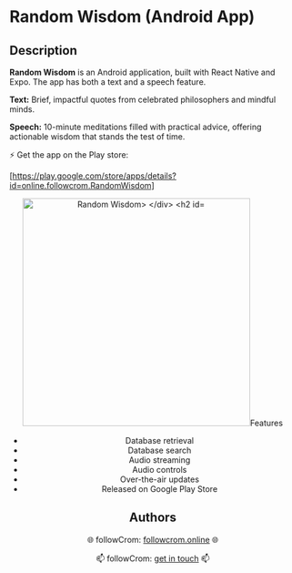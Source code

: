 # Random Wisdom (Android App)

## Description

**Random Wisdom** is an Android application, built with React Native and Expo. The app has both a text and a speech feature.

**Text:**
Brief, impactful quotes from celebrated philosophers and mindful minds.

**Speech:**
10-minute meditations filled with practical advice, offering actionable wisdom that stands the test of time.

⚡ Get the app on the Play store:

[https://play.google.com/store/apps/details?id=online.followcrom.RandomWisdom]

<div align="center">
  <img src="https://followcrom.online/images/random_wisdom.png" width="400" alt="Random Wisdom>
</div>

## Features

- Database retrieval
- Database search
- Audio streaming
- Audio controls
- Over-the-air updates
- Released on Google Play Store

## Authors

🌐 followCrom: [followcrom.online](https://followcrom.online/index.html) 🌐

📫 followCrom: [get in touch](https://followcrom.online/contact/contact.php) 📫
